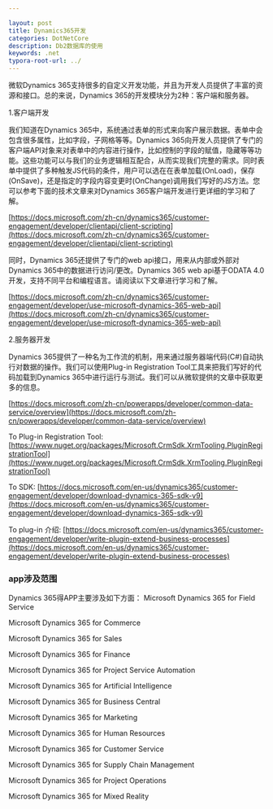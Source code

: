 ```yaml
---

layout: post
title: Dynamics365开发
categories: DotNetCore
description: Db2数据库的使用
keywords: .net
typora-root-url: ../
---
```


微软Dynamics 365支持很多的自定义开发功能，并且为开发人员提供了丰富的资源和接口。总的来说，Dynamics 365的开发模块分为2种：客户端和服务器。

1.客户端开发

我们知道在Dynamics 365中，系统通过表单的形式来向客户展示数据。表单中会包含很多属性，比如字段，子网格等等。Dynamics 365向开发人员提供了专门的客户端API对象来对表单中的内容进行操作，比如控制的字段的赋值，隐藏等等功能。这些功能可以与我们的业务逻辑相互配合，从而实现我们完整的需求。同时表单中提供了多种触发JS代码的条件，用户可以选在在表单加载(OnLoad)，保存(OnSave)，还是指定的字段内容变更时(OnChange)调用我们写好的JS方法。您可以参考下面的技术文章来对Dynamics 365客户端开发进行更详细的学习和了解。

[https://docs.microsoft.com/zh-cn/dynamics365/customer-engagement/developer/clientapi/client-scripting](https://docs.microsoft.com/zh-cn/dynamics365/customer-engagement/developer/clientapi/client-scripting)

同时，Dynamics 365还提供了专门的web api接口，用来从内部或外部对Dynamics 365中的数据进行访问/更改。Dynamics 365 web api基于ODATA 4.0开发，支持不同平台和编程语言。请阅读以下文章进行学习和了解。

[https://docs.microsoft.com/zh-cn/dynamics365/customer-engagement/developer/use-microsoft-dynamics-365-web-api](https://docs.microsoft.com/zh-cn/dynamics365/customer-engagement/developer/use-microsoft-dynamics-365-web-api)

2.服务器开发

Dynamics 365提供了一种名为工作流的机制，用来通过服务器端代码(C#)自动执行对数据的操作。我们可以使用Plug-in Registration Tool工具来把我们写好的代码加载到Dynamics 365中进行运行与测试。我们可以从微软提供的文章中获取更多的信息。

[https://docs.microsoft.com/zh-cn/powerapps/developer/common-data-service/overview](https://docs.microsoft.com/zh-cn/powerapps/developer/common-data-service/overview)

To Plug-in Registration Tool: [https://www.nuget.org/packages/Microsoft.CrmSdk.XrmTooling.PluginRegistrationTool](https://www.nuget.org/packages/Microsoft.CrmSdk.XrmTooling.PluginRegistrationTool)

To SDK: [https://docs.microsoft.com/en-us/dynamics365/customer-engagement/developer/download-dynamics-365-sdk-v9](https://docs.microsoft.com/en-us/dynamics365/customer-engagement/developer/download-dynamics-365-sdk-v9)

To plug-in 介绍: [https://docs.microsoft.com/en-us/dynamics365/customer-engagement/developer/write-plugin-extend-business-processes](https://docs.microsoft.com/en-us/dynamics365/customer-engagement/developer/write-plugin-extend-business-processes)

### app涉及范围

Dynamics 365得APP主要涉及如下方面：
Microsoft Dynamics 365 for Field Service

Microsoft Dynamics 365 for Commerce

Microsoft Dynamics 365 for Sales

Microsoft Dynamics 365 for Finance

Microsoft Dynamics 365 for Project Service Automation

Microsoft Dynamics 365 for Artificial Intelligence

Microsoft Dynamics 365 for Business Central

Microsoft Dynamics 365 for Marketing

Microsoft Dynamics 365 for Human Resources

Microsoft Dynamics 365 for Customer Service

Microsoft Dynamics 365 for Supply Chain Management

Microsoft Dynamics 365 for Project Operations

Microsoft Dynamics 365 for Mixed Reality



